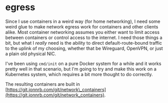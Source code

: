 egress
======

Since I use containers in a weird way (for home networking), I need some weird
glue to make network egress work for containers and other clients alike. Most
container networking assumes you either want to limit access between containers
or control access to the internet. I need those things a bit, but what I
*really* need is the ability to direct default-route-bound traffic to the uplink
of my choosing, whether that be Wireguard, OpenVPN, or just a plain old physical
NIC.

I've been using `cmd/init` on a pure Docker system for a while and it works
pretty well in that scenario, but I'm going to try and make this work on a
Kubernetes system, which requires a bit more thought to do correctly.

The resulting containers are built in
[https://git.jonnrb.com/git/network\_containers](https://git.jonnrb.com/git/network_containers).
